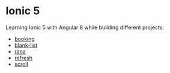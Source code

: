 # Ionic 5
Learning Ionic 5 with Angular 8 while building different projects:

- [booking]()
- [blank-list](https://github.com/exhaler/Ionic/tree/master/blank-list)
- [rana](https://github.com/exhaler/Ionic/tree/master/rana)
- [refresh](https://github.com/exhaler/Ionic/tree/master/refresh)
- [scroll](https://github.com/exhaler/Ionic/tree/master/scroll)
